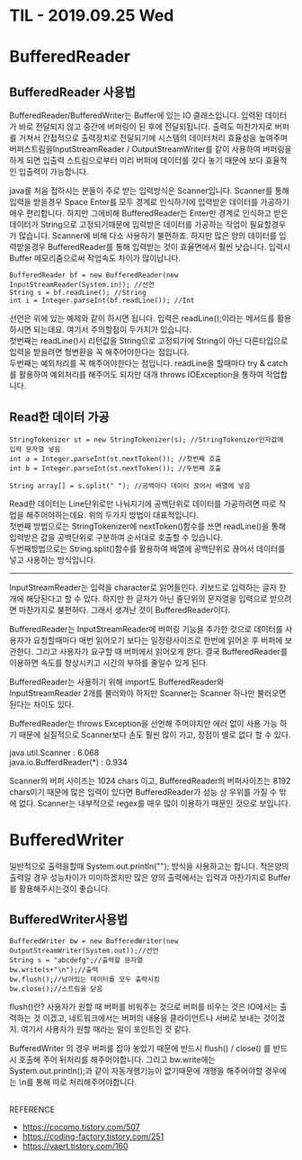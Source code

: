 # TIL - 2019.09.25 Wed
# BufferedReader
## BufferedReader 사용법

BufferedReader/BufferedWriter는 Buffer에 있는 IO 클래스입니다. 입력된 데이터가 바로 전달되지 않고 중간에 버퍼링이 된 후에 전달되됩니다. 출력도 마찬가지로 버퍼를 거쳐서 간접적으로 출력장치로 전달되기에 시스템의 데이터처리 효율성을 높여주며 버퍼스트림을InputStreamReader / OutputStreamWriter를 같이 사용하여 버퍼링을 하게 되면 입출력 스트림으로부터 미리 버퍼에 데이터를 갖다 놓기 때문에 보다 효율적인 입출력이 가능합니다.


java를 처음 접하시는 분들이 주로 받는 입력방식은 Scanner입니다. Scanner를 통해 입력을 받을경우 Space Enter를 모두 경계로 인식하기에 입력받은 데이터를 가공하기 매우 편리합니다. 하지만 그에비해 BufferedReader는 Enter만 경계로 인식하고 받은 데이터가 String으로 고정되기때문에 입력받은 데이터를 가공하는 작업이 필요할경우가 많습니다. Scanner에 비해 다소 사용하기 불편하죠. 하지만 많은 양의 데이터를 입력받을경우 BufferedReader를 통해 입력받는 것이 효율면에서 훨씬 낫습니다. 입력시 Buffer 메모리줌으로써 작업속도 차이가 많이납니다.

``` 
BufferedReader bf = new BufferedReader(new InputStreamReader(System.in)); //선언
String s = bf.readLine(); //String
int i = Integer.parseInt(bf.readLine()); //Int
```

선언은 위에 있는 예제와 같이 하시면 됩니다. 입력은 readLine();이라는 메서드를 활용하시면 되는데요. 여기서 주의할점이 두가지가 있습니다.<br> 첫번째는 readLine()시 리턴값을 String으로 고정되기에 String이 아닌 다른타입으로 입력을 받을려면 형변환을 꼭 해주어야한다는 점입니다. <br>두번째는 예외처리를 꼭 해주어야한다는 점입니다. readLine을 할때마다 try & catch를 활용하여 예외처리를 해주어도 되지만 대개 throws IOException을 통하여 작업합니다.


## Read한 데이터 가공

```
StringTokenizer st = new StringTokenizer(s); //StringTokenizer인자값에 입력 문자열 넣음
int a = Integer.parseInt(st.nextToken()); //첫번째 호출
int b = Integer.parseInt(st.nextToken()); //두번째 호출

String array[] = s.split(" "); //공백마다 데이터 끊어서 배열에 넣음

```

Read한 데이터는 Line단위로만 나눠지기에 공백단위로 데이터를 가공하려면 따로 작업을 해주어야하는데요. 위의 두가지 방법이 대표적입니다.<br>
첫번째 방법으로는 StringTokenizer에 nextToken()함수를 쓰면 readLine()을 통해 입력받은 값을 공백단위로 구분하여 순서대로 호출할 수 있습니다.<br>
두번째방법으로는 String.split()함수를 활용하여 배열에 공백단위로 끊어서 데이터를 넣고 사용하는 방식입니다.


<hr>
InputStreamReader는 입력을 character로 읽어들인다. 키보드로 입력하는 글자 한개에 해당된다고 할 수 있다. 하지만 한 글자가 아닌 줄단위의 문자열을 입력으로 받으려면 마찬가지로 불편하다. 그래서 생겨난 것이 BufferedReader이다.

BufferedReader는 InputStreamReader에 버퍼링 기능을 추가한 것으로 데이터를 사용자가 요청할때마다 매번 읽어오기 보다는 일정량사이즈로 한번에 읽어온 후 버퍼에 보관한다. 그리고 사용자가 요구할 때 버퍼에서 읽어오게 한다. 결국 BufferedReader를 이용하면 속도를 향상시키고 시간의 부하를 줄일수 있게 된다.

BufferedReader는 사용하기 위해 import도 BufferedReader와 InputStreamReader 2개를 불러와야 하지만 Scanner는 Scanner 하나만 불러오면 된다는 차이도 있다.

BufferedReader는 throws Exception을 선언해 주어야지만 에러 없이 사용 가능 하기 때문에 실질적으로 Scanner보다 손도 훨씬 많이 가고, 장점이 별로 없다 할 수 있다.


java.util.Scanner : 6.068<br>
java.io.BufferdReader(*) : 0.934

Scanner의 버퍼 사이즈는 1024 chars 이고, BufferedReader의 버퍼사이즈는 8192 chars이기 때문에 많은 입력이 있다면 BufferedReader가 성능 상 우위를 가질 수 밖에 없다. Scanner는 내부적으로 regex를 매우 많이 이용하기 때문인 것으로 보입니다.

# BufferedWriter

일반적으로 출력을할때 System.out.println(""); 방식을 사용하고는 합니다. 적은양의 출력일 경우 성능차이가 미미하겠지만 많은 양의 출력에서는 입력과 마찬가지로 Buffer를 활용해주시는것이 좋습니다.

## BufferedWriter사용법
```
BufferedWriter bw = new BufferedWriter(new OutputStreamWriter(System.out));//선언
String s = "abcdefg";//출력할 문자열
bw.write(s+"\n");//출력
bw.flush();//남아있는 데이터를 모두 출력시킴
bw.close();//스트림을 닫음
```

flush()란?
사용자가 원할 때 버퍼를 비워주는 것으로 버퍼를 비우는 것은 IO에서는 출력하는 것 이겠고, 네트워크에서는 버퍼의 내용을 
클라이언트나 서버로 보내는 것이겠지. 여기서 사용자가 원할 때라는 말이 포인트인 것 같다.

BufferedWriter 의 경우 버퍼를 잡아 놓았기 때문에 반드시 flush() / close() 를 반드시 호출해 주어 뒤처리를 해주어야합니다. 그리고 bw.write에는 System.out.println();과 같이 자동개행기능이 없기때문에 개행을 해주어야할 경우에는 \n를 통해 따로 처리해주어야합니다.<br><br>

REFERENCE<br>

- https://cocomo.tistory.com/507<br>
- https://coding-factory.tistory.com/251<br>
- https://vaert.tistory.com/160
